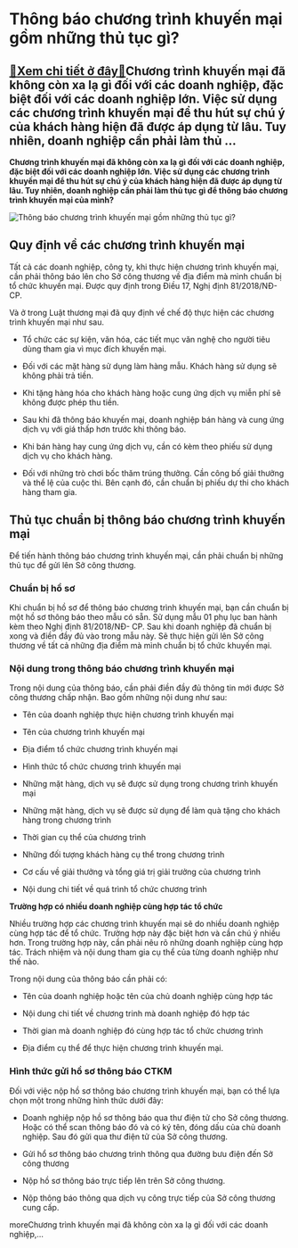 Thông báo chương trình khuyến mại gồm những thủ tục gì?
=======================================================

[:gift:Xem chi tiết ở đây:gift:](https://hddtvn.com/thong-bao-chuong-trinh-khuyen-mai-gom-nhung-thu-tuc-gi/)Chương trình khuyến mại đã không còn xa lạ gì đối với các doanh nghiệp, đặc biệt đối với các doanh nghiệp lớn. Việc sử dụng các chương trình khuyến mại để thu hút sự chú ý của khách hàng hiện đã được áp dụng từ lâu. Tuy nhiên, doanh nghiệp cần phải làm thủ …
------------------------------------------------------------------------------------------------------------------------------------------------------------------------------------------------------------------------------------------------------------------

**Chương trình khuyến mại đã không còn xa lạ gì đối với các doanh nghiệp, đặc biệt đối với các doanh nghiệp lớn. Việc sử dụng các chương trình khuyến mại để thu hút sự chú ý của khách hàng hiện đã được áp dụng từ lâu. Tuy nhiên, doanh nghiệp cần phải làm thủ tục gì để thông báo chương trình khuyến mại của mình?**


![Thông báo chương trình khuyến mại gồm những thủ tục gì?](https://hddtvn.com/wp-content/uploads/2021/01/180723-bannerSTS-viet-660x360-1.png)


Quy định về các chương trình khuyến mại
---------------------------------------


Tất cả các doanh nghiệp, công ty, khi thực hiện chương trình khuyến mại, cần phải thông báo lên cho Sở công thương về địa điểm mà mình chuẩn bị tổ chức khuyến mại. Được quy định trong Điều 17, Nghị định 81/2018/NĐ- CP.


Và ở trong Luật thương mại đã quy định về chế độ thực hiện các chương trình khuyến mại như sau.




* Tổ chức các sự kiện, văn hóa, các tiết mục văn nghệ cho người tiêu dùng tham gia vì mục đích khuyến mại.

* Đối với các mặt hàng sử dụng làm hàng mẫu. Khách hàng sử dụng sẽ không phải trả tiền.

* Khi tặng hàng hóa cho khách hàng hoặc cung ứng dịch vụ miễn phí sẽ không được phép thu tiền.

* Sau khi đã thông báo khuyến mại, doanh nghiệp bán hàng và cung ứng dịch vụ với giá thấp hơn trước khi thông báo.

* Khi bán hàng hay cung ứng dịch vụ, cần có kèm theo phiếu sử dụng dịch vụ cho khách hàng.

* Đối với những trò chơi bốc thăm trúng thưởng. Cần công bố giải thưởng và thể lệ của cuộc thi. Bên cạnh đó, cần chuẩn bị phiếu dự thi cho khách hàng tham gia.




Thủ tục chuẩn bị thông báo chương trình khuyến mại
--------------------------------------------------


Để tiến hành thông báo chương trình khuyến mại, cần phải chuẩn bị những thủ tục để gửi lên Sở công thương.


### Chuẩn bị hồ sơ


Khi chuẩn bị hồ sơ để thông báo chương trình khuyến mại, bạn cần chuẩn bị một hồ sơ thông báo theo mẫu có sẵn. Sử dụng mẫu 01 phụ lục ban hành kèm theo Nghị định 81/2018/NĐ- CP. Sau khi doanh nghiệp đã chuẩn bị xong và điền đầy đủ vào trong mẫu này. Sẽ thực hiện gửi lên Sở công thương về tất cả những địa điểm mà mình chuẩn bị tổ chức khuyến mại.


### Nội dung trong thông báo chương trình khuyến mại


Trong nội dung của thông báo, cần phải điền đầy đủ thông tin mới được Sở công thương chấp nhận. Bao gồm những nội dung như sau:




* Tên của doanh nghiệp thực hiện chương trình khuyến mại

* Tên của chương trình khuyến mại

* Địa điểm tổ chức chương trình khuyến mại

* Hình thức tổ chức chương trình khuyến mại

* Những mặt hàng, dịch vụ sẽ được sử dụng trong chương trình khuyến mại

* Những mặt hàng, dịch vụ sẽ được sử dụng để làm quà tặng cho khách hàng trong chương trình

* Thời gian cụ thể của chương trình

* Những đối tượng khách hàng cụ thể trong chương trình

* Cơ cấu về giải thưởng và tổng giá trị giải trưởng của chương trình

* Nội dung chi tiết về quá trình tổ chức chương trình



**Trường hợp có nhiều doanh nghiệp cùng hợp tác tổ chức**


Nhiều trường hợp các chương trình khuyến mại sẽ do nhiều doanh nghiệp cùng hợp tác để tổ chức. Trường hợp này đặc biệt hơn và cần chú ý nhiều hơn. Trong trường hợp này, cần phải nêu rõ những doanh nghiệp cùng hợp tác. Trách nhiệm và nội dung tham gia cụ thể của từng doanh nghiệp như thế nào.


Trong nội dung của thông báo cần phải có:




* Tên của doanh nghiệp hoặc tên của chủ doanh nghiệp cùng hợp tác

* Nội dung chi tiết về chương trinh mà doanh nghiệp đó hợp tác

* Thời gian mà doanh nghiệp đó cùng hợp tác tổ chức chương trình

* Địa điểm cụ thể để thực hiện chương trình khuyến mại.



### Hình thức gửi hồ sơ thông báo CTKM


Đối với việc nộp hồ sơ thông báo chương trình khuyến mại, bạn có thể lựa chọn một trong những hình thức dưới đây:




* Doanh nghiệp nộp hồ sơ thông báo qua thư điện tử cho Sở công thương. Hoặc có thể scan thông báo đó và có ký tên, đóng dấu của chủ doanh nghiệp. Sau đó gửi qua thư điện tử của Sở công thương.

* Gửi hổ sơ thông báo chương trình thông qua đường bưu điện đến Sở công thương

* Nộp hồ sơ thông báo trực tiếp lên trên Sở công thương.

* Nộp thông báo thông qua dịch vụ công trực tiếp của Sở công thương cung cấp.



moreChương trình khuyến mại đã không còn xa lạ gì đối với các doanh nghiệp,…


